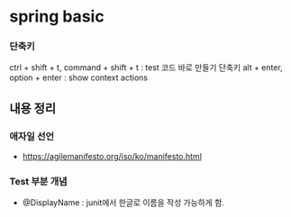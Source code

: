# spring basic


### 단축키
ctrl + shift + t, command + shift + t : test 코드 바로 만들기 단축키
alt + enter, option + enter :  show context actions

## 내용 정리

### 애자일 선언
- https://agilemanifesto.org/iso/ko/manifesto.html

### Test 부분 개념

- @DisplayName : junit에서 한글로 이름을 작성 가능하게 함.